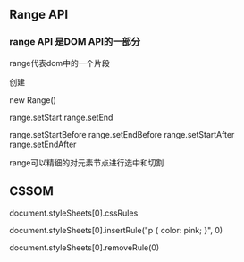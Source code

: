 <!--
 * @Descripttion: 
 * @Author: wyao
 * @Date: 2020-04-15 00:55:59
 * @LastEditors: wyao
 * @LastEditTime: 2020-06-26 13:30:15
--> 
## Range API

### range API 是DOM API的一部分

range代表dom中的一个片段

创建

new Range()


range.setStart
range.setEnd

range.setStartBefore
range.setEndBefore
range.setStartAfter
range.setEndAfter

range可以精细的对元素节点进行选中和切割

## CSSOM

document.styleSheets[0].cssRules

document.styleSheets[0].insertRule("p { color: pink; }", 0)

document.styleSheets[0].removeRule(0)

